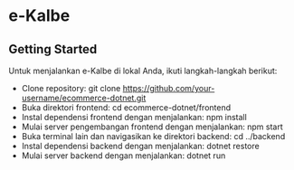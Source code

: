 # e-Kalbe

## Getting Started

Untuk menjalankan e-Kalbe di lokal Anda, ikuti langkah-langkah berikut:

- Clone repository: git clone https://github.com/your-username/ecommerce-dotnet.git
- Buka direktori frontend: cd ecommerce-dotnet/frontend
- Instal dependensi frontend dengan menjalankan: npm install
- Mulai server pengembangan frontend dengan menjalankan: npm start
- Buka terminal lain dan navigasikan ke direktori backend: cd ../backend
- Instal dependensi backend dengan menjalankan: dotnet restore
- Mulai server backend dengan menjalankan: dotnet run